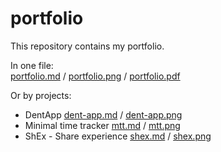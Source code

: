 # portfolio

This repository contains my portfolio.

In one file:<br>
[portfolio.md](portfolio.md) / [portfolio.png](portfolio.png) / [portfolio.pdf](portfolio.pdf)

Or by projects:<br>
- DentApp [dent-app.md](dent-app.md) / [dent-app.png](dent-app.png)<br>
- Minimal time tracker [mtt.md](mtt.md) / [mtt.png](mtt.png)<br>
- ShEx - Share experience [shex.md](dent-app.md) / [shex.png](dent-app.png)<br>
